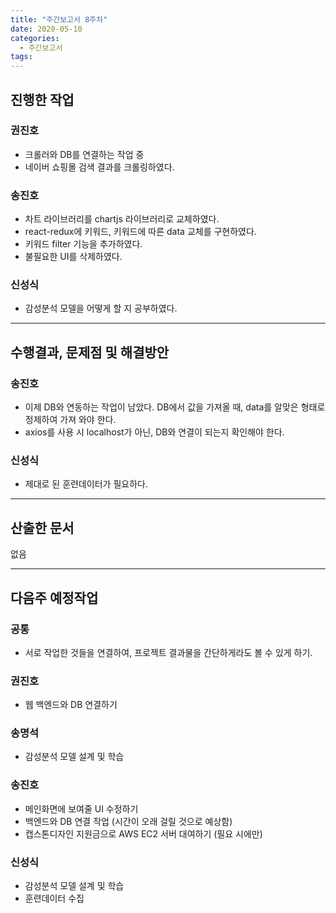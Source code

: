 ```yaml
---
title: "주간보고서 8주차"
date: 2020-05-10
categories:
  - 주간보고서
tags:
---
```


## 진행한 작업

### 권진호

- 크롤러와 DB를 연결하는 작업 중
- 네이버 쇼핑몰 검색 결과를 크롤링하였다.

### 송진호

- 차트 라이브러리를 chartjs 라이브러리로 교체하였다.
- react-redux에 키워드, 키워드에 따른 data 교체를 구현하였다.
- 키워드 filter 기능을 추가하였다.
- 불필요한 UI를 삭제하였다.

### 신성식

- 감성분석 모델을 어떻게 할 지 공부하였다.

-----



## 수행결과, 문제점 및 해결방안

### 송진호

- 이제 DB와 연동하는 작업이 남았다. DB에서 값을 가져올 때, data를 알맞은 형태로 정제하여 가져
  와야 한다.
- axios를 사용 시 localhost가 아닌, DB와 연결이 되는지 확인해야 한다.

### 신성식

- 제대로 된 훈련데이터가 필요하다.

-----



## 산출한 문서

없음

-----



## 다음주 예정작업

### 공통

-  서로 작업한 것들을 연결하여, 프로젝트 결과물을 간단하게라도 볼 수 있게 하기.

### 권진호

- 웹 백엔드와 DB 연결하기

### 송명석
- 감성분석 모델 설계 및 학습

### 송진호
- 메인화면에 보여줄 UI 수정하기
- 백엔드와 DB 연결 작업 (시간이 오래 걸릴 것으로 예상함)
- 캡스톤디자인 지원금으로 AWS EC2 서버 대여하기 (필요 시에만)

### 신성식
- 감성분석 모델 설계 및 학습
- 훈련데이터 수집